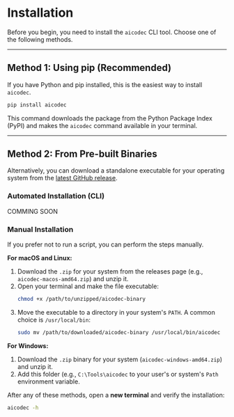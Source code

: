 # Installation

Before you begin, you need to install the `aicodec` CLI tool. Choose one of the following methods.

---

## Method 1: Using pip (Recommended)

If you have Python and pip installed, this is the easiest way to install `aicodec`.

```bash
pip install aicodec
```

This command downloads the package from the Python Package Index (PyPI) and makes the `aicodec` command available in your terminal.

---

## Method 2: From Pre-built Binaries

Alternatively, you can download a standalone executable for your operating system from the [latest GitHub release](https://github.com/Stevie1704/aicodec/releases/latest).

### Automated Installation (CLI)

COMMING SOON

### Manual Installation

If you prefer not to run a script, you can perform the steps manually.

**For macOS and Linux:**

1.  Download the `.zip` for your system from the releases page (e.g., `aicodec-macos-amd64.zip`) and unzip it.
2.  Open your terminal and make the file executable:
    ```bash
    chmod +x /path/to/unzipped/aicodec-binary
    ```
3.  Move the executable to a directory in your system's `PATH`. A common choice is `/usr/local/bin`:
    ```bash
    sudo mv /path/to/downloaded/aicodec-binary /usr/local/bin/aicodec
    ```

**For Windows:**

1.  Download the `.zip` binary for your system (`aicodec-windows-amd64.zip`) and unzip it.
2.  Add this folder (e.g., `C:\Tools\aicodec` to your user's or system's `Path` environment variable.

After any of these methods, open a **new terminal** and verify the installation:

```bash
aicodec -h
```

